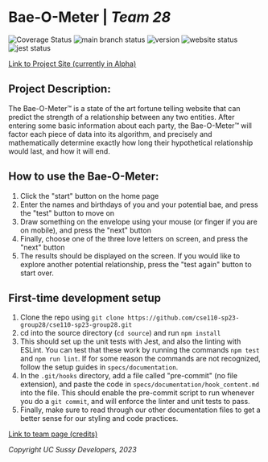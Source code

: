 # Bae-O-Meter | _Team 28_
![Coverage Status](https://coveralls.io/repos/github/cse110-sp23-group28/cse110-sp23-group28/badge.svg?branch=main)
![main branch status](https://img.shields.io/github/checks-status/cse110-sp23-group28/cse110-sp23-group28/main)
![version](https://img.shields.io/github/v/release/cse110-sp23-group28/cse110-sp23-group28?include_prereleases)
![website status](https://img.shields.io/website?url=https%3A%2F%2Fcse110-sp23-group28.github.io%2Fcse110-sp23-group28%2Fsource%2F)
![jest status](https://img.shields.io/github/actions/workflow/status/cse110-sp23-group28/cse110-sp23-group28/jest.yml)

[Link to Project Site (currently in Alpha)](https://cse110-sp23-group28.github.io/cse110-sp23-group28/source/)

## Project Description:
The Bae-O-Meter™ is a state of the art fortune telling website that can predict the strength of a relationship between any two entities. After entering some basic information about each party, the Bae-O-Meter™ will factor each piece of data into its algorithm, and precisely and mathematically determine exactly how long their hypothetical relationship would last, and how it will end.

## How to use the Bae-O-Meter:
1. Click the "start" button on the home page
2. Enter the names and birthdays of you and your potential bae, and press the "test" button to move on
3. Draw something on the envelope using your mouse (or finger if you are on mobile), and press the "next" button
4. Finally, choose one of the three love letters on screen, and press the "next" button
5. The results should be displayed on the screen. If you would like to explore another potential relationship, press the "test again" button to start over.

## First-time development setup
1. Clone the repo using `git clone https://github.com/cse110-sp23-group28/cse110-sp23-group28.git`
2. cd into the source directory (`cd source`) and run `npm install`
3. This should set up the unit tests with Jest, and also the linting with ESLint. You can test that these work by running the commands `npm test` and `npm run lint`. If for some reason the commands are not recognized, follow the setup guides in `specs/documentation`.
4. In the `.git/hooks` directory, add a file called "pre-commit" (no file extension), and paste the code in `specs/documentation/hook_content.md` into the file. This should enable the pre-commit script to run whenever you do a `git commit`, and will enforce the linter and unit tests to pass.
5. Finally, make sure to read through our other documentation files to get a better sense for our styling and code practices.

[Link to team page (credits)](https://github.com/cse110-sp23-group28/cse110-sp23-group28/blob/main/admin/team.md)

_Copyright UC Sussy Developers, 2023_